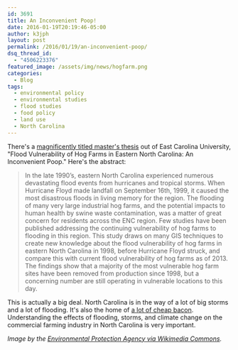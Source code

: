 ```yaml
---
id: 3691
title: An Inconvenient Poop!
date: 2016-01-19T20:19:46-05:00
author: k3jph
layout: post
permalink: /2016/01/19/an-inconvenient-poop/
dsq_thread_id:
  - "4506223376"
featured_image: /assets/img/news/hogfarm.png
categories:
  - Blog
tags:
  - environmental policy
  - environmental studies
  - flood studies
  - food policy
  - land use
  - North Carolina
---
```

There's a [magnificently titled master's thesis](https://150.216.68.228/handle/10342/5143) out of East Carolina University, "Flood Vulnerability of Hog Farms in Eastern North Carolina: An Inconvenient Poop."  Here's the abstract:

> In the late 1990’s, eastern North Carolina experienced numerous devastating flood events from hurricanes and tropical storms. When Hurricane Floyd made landfall on September 16th, 1999, it caused the most disastrous floods in living memory for the region. The flooding of many very large industrial hog farms, and the potential impacts to human health by swine waste contamination, was a matter of great concern for residents across the ENC region. Few studies have been published addressing the continuing vulnerability of hog farms to flooding in this region. This study draws on many GIS techniques to create new knowledge about the flood vulnerability of hog farms in eastern North Carolina in 1998, before Hurricane Floyd struck, and compare this with current flood vulnerability of hog farms as of 2013. The findings show that a majority of the most vulnerable hog farm sites have been removed from production since 1998, but a concerning number are still operating in vulnerable locations to this day.

This is actually a big deal.  North Carolina is in the way of a lot of big storms and a lot of flooding.  It's also the home of [a lot of cheap bacon](http://qz.com/433750/the-world-eats-cheap-bacon-at-the-expense-of-north-carolinas-rural-poor/).  Understanding the effects of flooding, storms, and climate change on the commercial farming industry in North Carolina is very important.

_Image by the [Environmental Protection Agency via Wikimedia Commons](https://commons.wikimedia.org/wiki/File:Hog_confinement_barn_interior.jpg)._
